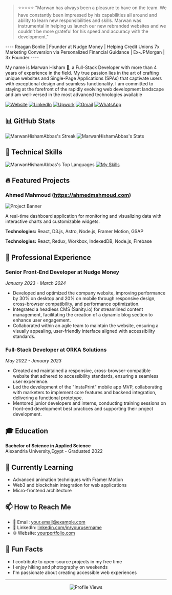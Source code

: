 
> ⭐️⭐️⭐️⭐️⭐️ "Marwan has always been a pleasure to have on the team. We have constantly been impressed by his capabilities all around and ability to learn new responsibilities and skills. Marwan was instrumental in helping us launch our new rebranded websites and we couldn’t be more grateful for his speed and accuracy with the development."

---- Reagan Bonlie | Founder at Nudge Money | Helping Credit Unions 7x Marketing Conversion via Personalized Financial Guidance | Ex-JPMorgan | 3x Founder ----

My name is Marwan Hisham 🐺, a Full-Stack Developer with more than 4 years of experience in the field.
My true passion lies in the art of crafting unique websites and Single-Page Applications (SPAs) that captivate users with exceptional design and seamless functionality. I am committed to staying at the forefront of the rapidly evolving web development landscape and am well-versed in the most advanced technologies available

[![Website](https://img.shields.io/website-up-down-green-red/http/shields.io.svg)](https://marwanhisham.com/)
[![LinkedIn](https://custom-icon-badges.demolab.com/badge/LinkedIn-0A66C2?logo=linkedin-white&logoColor=fff)](https://linkedin.com/in/marwanhiisham/)
[![Upwork](https://img.shields.io/badge/Upwork-6FDA44?logo=upwork&logoColor=fff)](https://www.upwork.com/freelancers/~011fc8407dd41b2500)
[![Gmail](https://img.shields.io/badge/Gmail-D14836?logo=gmail&logoColor=white)](mailto:marwanhishamdev@gmail.com)
[![WhatsApp](https://img.shields.io/badge/WhatsApp-25D366?logo=whatsapp&logoColor=white)](https://wa.me/+201125201190)

## 📊 GitHub Stats

![MarwanHishamAbbas's Streak](https://github-readme-streak-stats.herokuapp.com/?user=MarwanHishamAbbas&theme=dark&hide_border=false)
![MarwanHishamAbbas's Stats](https://github-readme-stats.vercel.app/api?username=MarwanHishamAbbas&theme=dark&show_icons=true&hide_border=false&count_private=true)

## 🚀 Technical Skills

![MarwanHishamAbbas's Top Languages](https://github-readme-stats.vercel.app/api/top-langs/?username=MarwanHishamAbbas&theme=dark&show_icons=true&hide_border=false&layout=compact)
[![My Skills](https://skillicons.dev/icons?i=html,css,tailwind,ts,next,express,git,github,nginx,nodejs,pnpm,vscode,graphql,md,vite,react,astro,swift,mysql,sqlite,apple,appwrite,babel,bash,bitbucket,bun,figma,notion,supabase,vercel,&perline=10)](https://skillicons.dev)

## 🔥 Featured Projects

### Ahmed Mahmoud (https://ahmedmahmoud.com)
![Project Banner](https://res.cloudinary.com/dkujhhn6j/image/upload/c_limit,w_1080/f_auto/q_auto/v1/projects/1IMU1jauR35ITkVwN6bgMz8Tdwx4bpQfx_bua0yj?_a=BAVAZGBz0)

A real-time dashboard application for monitoring and visualizing data with interactive charts and customizable widgets.

**Technologies:** React, D3.js, Astro, Node.js, Framer Motion, GSAP


**Technologies:** React, Redux, Workbox, IndexedDB, Node.js, Firebase

## 💼 Professional Experience

### Senior Front-End Developer at Nudge Money
*January 2023 - March 2024*

- Developed and optimized the company website, improving performance by 30% on desktop and 20% on mobile through responsive design, cross-browser compatibility, and performance optimization.
- Integrated a headless CMS (Sanity.io) for streamlined content management, facilitating the creation of a dynamic blog section to enhance user engagement.
- Collaborated within an agile team to maintain the website, ensuring a visually appealing, user-friendly interface aligned with accessibility standards.

### Full-Stack Developer at ORKA Solutions
*May 2022 - January 2023*

- Created and maintained a responsive, cross-browser-compatible website that adhered to accessibility standards, ensuring a seamless user experience.
- Led the development of the "InstaPrint" mobile app MVP, collaborating with marketers to implement core features and backend integration, delivering a functional prototype.
- Mentored junior developers and interns, conducting training sessions on front-end development best practices and supporting their project development.

## 🎓 Education

**Bachelor of Science in Applied Science**  
Alexandria University,Egypt - Graduated 2022

## 🌱 Currently Learning

- Advanced animation techniques with Framer Motion
- Web3 and blockchain integration for web applications
- Micro-frontend architecture

## 📫 How to Reach Me

- 📧 Email: your.email@example.com
- 💼 LinkedIn: [linkedin.com/in/yourusername](https://linkedin.com/in/MarwanHiisham/)
- 🌐 Website: [yourportfolio.com](https://marwanhisham.com.com/)

## 🚀 Fun Facts

- I contribute to open-source projects in my free time
- I enjoy hiking and photography on weekends
- I'm passionate about creating accessible web experiences

---

<div align="center">
  <img src="https://komarev.com/ghpvc/?username=MarwanHishamAbbas&color=blueviolet" alt="Profile Views" />
</div>
